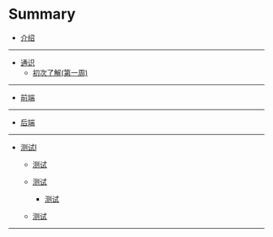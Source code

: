 # Summary

- [介绍](README.md)

---

- [通识](all.md)
  - [初次了解(第一周)](all/first-enter.md)


---

- [前端](front-end.md)

---

- [后端](back-end.md)
---

- [测试l]()
    - [测试]()

    - [测试]()
        - [测试]()
    - [测试]()
--- 

